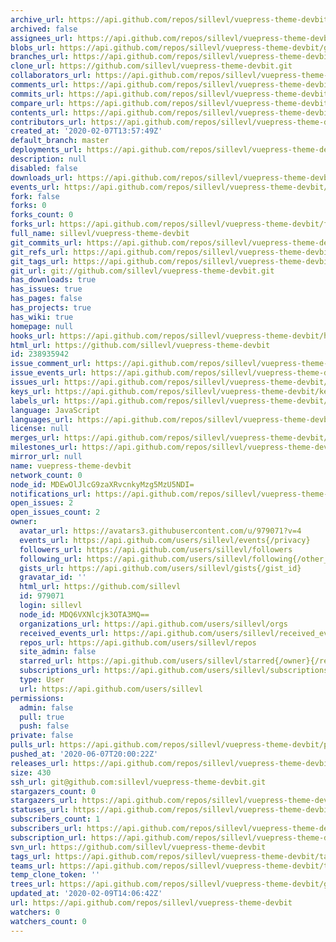 ```yaml
---
archive_url: https://api.github.com/repos/sillevl/vuepress-theme-devbit/{archive_format}{/ref}
archived: false
assignees_url: https://api.github.com/repos/sillevl/vuepress-theme-devbit/assignees{/user}
blobs_url: https://api.github.com/repos/sillevl/vuepress-theme-devbit/git/blobs{/sha}
branches_url: https://api.github.com/repos/sillevl/vuepress-theme-devbit/branches{/branch}
clone_url: https://github.com/sillevl/vuepress-theme-devbit.git
collaborators_url: https://api.github.com/repos/sillevl/vuepress-theme-devbit/collaborators{/collaborator}
comments_url: https://api.github.com/repos/sillevl/vuepress-theme-devbit/comments{/number}
commits_url: https://api.github.com/repos/sillevl/vuepress-theme-devbit/commits{/sha}
compare_url: https://api.github.com/repos/sillevl/vuepress-theme-devbit/compare/{base}...{head}
contents_url: https://api.github.com/repos/sillevl/vuepress-theme-devbit/contents/{+path}
contributors_url: https://api.github.com/repos/sillevl/vuepress-theme-devbit/contributors
created_at: '2020-02-07T13:57:49Z'
default_branch: master
deployments_url: https://api.github.com/repos/sillevl/vuepress-theme-devbit/deployments
description: null
disabled: false
downloads_url: https://api.github.com/repos/sillevl/vuepress-theme-devbit/downloads
events_url: https://api.github.com/repos/sillevl/vuepress-theme-devbit/events
fork: false
forks: 0
forks_count: 0
forks_url: https://api.github.com/repos/sillevl/vuepress-theme-devbit/forks
full_name: sillevl/vuepress-theme-devbit
git_commits_url: https://api.github.com/repos/sillevl/vuepress-theme-devbit/git/commits{/sha}
git_refs_url: https://api.github.com/repos/sillevl/vuepress-theme-devbit/git/refs{/sha}
git_tags_url: https://api.github.com/repos/sillevl/vuepress-theme-devbit/git/tags{/sha}
git_url: git://github.com/sillevl/vuepress-theme-devbit.git
has_downloads: true
has_issues: true
has_pages: false
has_projects: true
has_wiki: true
homepage: null
hooks_url: https://api.github.com/repos/sillevl/vuepress-theme-devbit/hooks
html_url: https://github.com/sillevl/vuepress-theme-devbit
id: 238935942
issue_comment_url: https://api.github.com/repos/sillevl/vuepress-theme-devbit/issues/comments{/number}
issue_events_url: https://api.github.com/repos/sillevl/vuepress-theme-devbit/issues/events{/number}
issues_url: https://api.github.com/repos/sillevl/vuepress-theme-devbit/issues{/number}
keys_url: https://api.github.com/repos/sillevl/vuepress-theme-devbit/keys{/key_id}
labels_url: https://api.github.com/repos/sillevl/vuepress-theme-devbit/labels{/name}
language: JavaScript
languages_url: https://api.github.com/repos/sillevl/vuepress-theme-devbit/languages
license: null
merges_url: https://api.github.com/repos/sillevl/vuepress-theme-devbit/merges
milestones_url: https://api.github.com/repos/sillevl/vuepress-theme-devbit/milestones{/number}
mirror_url: null
name: vuepress-theme-devbit
network_count: 0
node_id: MDEwOlJlcG9zaXRvcnkyMzg5MzU5NDI=
notifications_url: https://api.github.com/repos/sillevl/vuepress-theme-devbit/notifications{?since,all,participating}
open_issues: 2
open_issues_count: 2
owner:
  avatar_url: https://avatars3.githubusercontent.com/u/979071?v=4
  events_url: https://api.github.com/users/sillevl/events{/privacy}
  followers_url: https://api.github.com/users/sillevl/followers
  following_url: https://api.github.com/users/sillevl/following{/other_user}
  gists_url: https://api.github.com/users/sillevl/gists{/gist_id}
  gravatar_id: ''
  html_url: https://github.com/sillevl
  id: 979071
  login: sillevl
  node_id: MDQ6VXNlcjk3OTA3MQ==
  organizations_url: https://api.github.com/users/sillevl/orgs
  received_events_url: https://api.github.com/users/sillevl/received_events
  repos_url: https://api.github.com/users/sillevl/repos
  site_admin: false
  starred_url: https://api.github.com/users/sillevl/starred{/owner}{/repo}
  subscriptions_url: https://api.github.com/users/sillevl/subscriptions
  type: User
  url: https://api.github.com/users/sillevl
permissions:
  admin: false
  pull: true
  push: false
private: false
pulls_url: https://api.github.com/repos/sillevl/vuepress-theme-devbit/pulls{/number}
pushed_at: '2020-06-07T20:00:22Z'
releases_url: https://api.github.com/repos/sillevl/vuepress-theme-devbit/releases{/id}
size: 430
ssh_url: git@github.com:sillevl/vuepress-theme-devbit.git
stargazers_count: 0
stargazers_url: https://api.github.com/repos/sillevl/vuepress-theme-devbit/stargazers
statuses_url: https://api.github.com/repos/sillevl/vuepress-theme-devbit/statuses/{sha}
subscribers_count: 1
subscribers_url: https://api.github.com/repos/sillevl/vuepress-theme-devbit/subscribers
subscription_url: https://api.github.com/repos/sillevl/vuepress-theme-devbit/subscription
svn_url: https://github.com/sillevl/vuepress-theme-devbit
tags_url: https://api.github.com/repos/sillevl/vuepress-theme-devbit/tags
teams_url: https://api.github.com/repos/sillevl/vuepress-theme-devbit/teams
temp_clone_token: ''
trees_url: https://api.github.com/repos/sillevl/vuepress-theme-devbit/git/trees{/sha}
updated_at: '2020-02-09T14:06:42Z'
url: https://api.github.com/repos/sillevl/vuepress-theme-devbit
watchers: 0
watchers_count: 0
---
```


